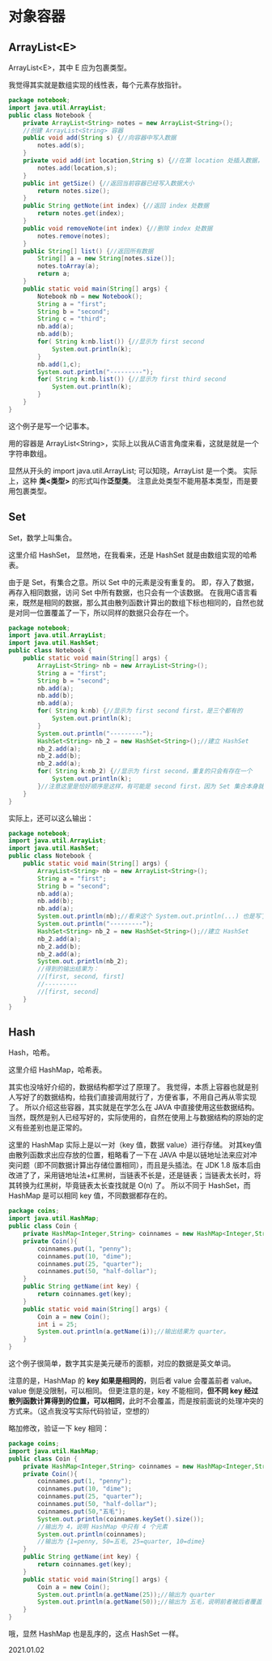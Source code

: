 # 对象容器

## ArrayList\<E\>

ArrayList\<E\>，其中 E 应为包裹类型。

我觉得其实就是数组实现的线性表，每个元素存放指针。

```java
package notebook;
import java.util.ArrayList;
public class Notebook {
	private ArrayList<String> notes = new ArrayList<String>();
	//创建 ArrayList<String> 容器
	public void add(String s) {//向容器中写入数据
		notes.add(s);
	}
	private void add(int location,String s) {//在第 location 处插入数据，
		notes.add(location,s);
	}
	public int getSize() {//返回当前容器已经写入数据大小
		return notes.size();
	}
	public String getNote(int index) {//返回 index 处数据
		return notes.get(index);
	}
	public void removeNote(int index) {//删除 index 处数据
		notes.remove(notes);
	}
	public String[] list() {//返回所有数据
		String[] a = new String[notes.size()];
		notes.toArray(a);
		return a;
	}
	public static void main(String[] args) {
		Notebook nb = new Notebook();
		String a = "first";
		String b = "second";
		String c = "third";
		nb.add(a);
		nb.add(b);
		for( String k:nb.list()) {//显示为 first second
			System.out.println(k);
		}
		nb.add(1,c);
		System.out.println("---------");
		for( String k:nb.list()) {//显示为 first third second
			System.out.println(k);
		}
	}
}
```

这个例子是写一个记事本。

用的容器是 ArrayList\<String\>，实际上以我从C语言角度来看，这就是就是一个字符串数组。

显然从开头的 import java.util.ArrayList; 可以知晓，ArrayList 是一个类。
实际上，这种 **类\<类型\>** 的形式叫作**泛型类**。
注意此处类型不能用基本类型，而是要用包裹类型。

## Set

Set，数学上叫集合。

这里介绍 HashSet，
显然地，在我看来，还是 HashSet 就是由数组实现的哈希表。

由于是 Set，有集合之意。所以 Set 中的元素是没有重复的。
即，存入了数据，再存入相同数据，访问 Set 中所有数据，也只会有一个该数据。
在我用C语言看来，既然是相同的数据，那么其由散列函数计算出的数组下标也相同的，自然也就是对同一位置覆盖了一下，所以同样的数据只会存在一个。

```java
package notebook;
import java.util.ArrayList;
import java.util.HashSet;
public class Notebook {
	public static void main(String[] args) {
		ArrayList<String> nb = new ArrayList<String>();
		String a = "first";
		String b = "second";
		nb.add(a);
		nb.add(b);
		nb.add(a);
		for( String k:nb) {//显示为 first second first，是三个都有的
			System.out.println(k);
		}
		System.out.println("---------");
		HashSet<String> nb_2 = new HashSet<String>();//建立 HashSet
		nb_2.add(a);
		nb_2.add(b);
		nb_2.add(a);
		for( String k:nb_2) {//显示为 first second，重复的只会有存在一个
			System.out.println(k);
        }//注意这里是恰好顺序是这样，有可能是 second first，因为 Set 集合本身就不讲顺序嘛。
	}
}
```

实际上，还可以这么输出：

```java
package notebook;
import java.util.ArrayList;
import java.util.HashSet;
public class Notebook {
	public static void main(String[] args) {
		ArrayList<String> nb = new ArrayList<String>();
		String a = "first";
		String b = "second";
		nb.add(a);
		nb.add(b);
		nb.add(a);
		System.out.println(nb);//看来这个 System.out.println(...) 也是写了很多重载
		System.out.println("---------");
		HashSet<String> nb_2 = new HashSet<String>();//建立 HashSet
		nb_2.add(a);
		nb_2.add(b);
		nb_2.add(a);
		System.out.println(nb_2);
        //得到的输出结果为：
		//[first, second, first]
		//---------
		//[first, second]
	}
}
```

## Hash

Hash，哈希。

这里介绍 HashMap，哈希表。

其实也没啥好介绍的，数据结构都学过了原理了。
我觉得，本质上容器也就是别人写好了的数据结构，给我们直接调用就行了，方便省事，不用自己再从零实现了。
所以介绍这些容器，其实就是在学怎么在 JAVA 中直接使用这些数据结构。
当然，既然是别人已经写好的，实际使用的，自然在使用上与数据结构的原始的定义有些差别也是正常的。

这里的 HashMap 实际上是以一对（key 值，数据 value）进行存储。
对其key值由散列函数求出应存放的位置，粗略看了一下在 JAVA 中是以链地址法来应对冲突问题（即不同数据计算出存储位置相同），而且是头插法。在 JDK 1.8 版本后由改进了了，采用链地址法+红黑树，当链表不长是，还是链表；当链表太长时，将其转换为红黑树，毕竟链表太长查找就是 O(n) 了。
所以不同于 HashSet，而 HashMap 是可以相同 key 值，不同数据都存在的。

```java
package coins;
import java.util.HashMap;
public class Coin {
	private HashMap<Integer,String> coinnames = new HashMap<Integer,String>();
	private Coin(){
		coinnames.put(1, "penny");
		coinnames.put(10, "dime");
		coinnames.put(25, "quarter");
		coinnames.put(50, "half-dollar");
	}
	public String getName(int key) {
		return coinnames.get(key);
	}
	public static void main(String[] args) {
		Coin a = new Coin();
		int i = 25;
		System.out.println(a.getName(i));//输出结果为 quarter。
	}
}
```

这个例子很简单，数字其实是美元硬币的面额，对应的数据是英文单词。

注意的是，HashMap 的 **key 如果是相同的**，则后者 value 会覆盖前者 value。 value 倒是没限制，可以相同。
但更注意的是，key 不能相同，**但不同 key 经过散列函数计算得到的位置，可以相同**，此时不会覆盖，而是按前面说的处理冲突的方式来。（这点我没写实际代码验证，空想的）

略加修改，验证一下 key 相同：

```java
package coins;
import java.util.HashMap;
public class Coin {
	private HashMap<Integer,String> coinnames = new HashMap<Integer,String>();
	private Coin(){
		coinnames.put(1, "penny");
		coinnames.put(10, "dime");
		coinnames.put(25, "quarter");
		coinnames.put(50, "half-dollar");
		coinnames.put(50,"五毛");
		System.out.println(coinnames.keySet().size());
        //输出为 4，说明 HashMap 中只有 4 个元素
		System.out.println(coinnames);
        //输出为 {1=penny, 50=五毛, 25=quarter, 10=dime}
	}
	public String getName(int key) {
		return coinnames.get(key);
	}
	public static void main(String[] args) {
		Coin a = new Coin();
		System.out.println(a.getName(25));//输出为 quarter
		System.out.println(a.getName(50));//输出为 五毛，说明前者被后者覆盖了。
	}
}
```

哦，显然 HashMap 也是乱序的，这点 HashSet 一样。

2021.01.02